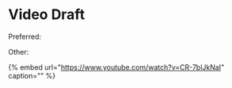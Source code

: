 # Video Draft

Preferred:

Other:

{% embed url="https://www.youtube.com/watch?v=CR-7blJkNaI" caption="" %}

